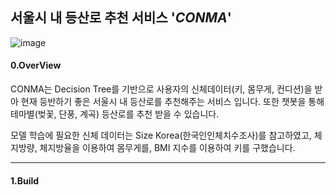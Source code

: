 ## 서울시 내 등산로 추천 서비스 '<i>CONMA</i>'

![image](https://user-images.githubusercontent.com/66653030/229333817-70577ea0-aeac-4642-ad0d-074401ac1cbe.png)

#### 0.OverView

CONMA는 Decision Tree를 기반으로 사용자의 신체데이터(키, 몸무게, 컨디션)을 받아 현재 등반하기 좋은 서울시 내 등산로를 추천해주는 서비스 입니다. 
또한 챗봇을 통해 테마별(벚꽃, 단풍, 계곡) 등산로를 추천 받을 수 있습니다. 

모델 학습에 필요한 신체 데이터는 Size Korea(한국인인체치수조사)를 참고하였고, 체지방량, 체지방율을 이용하여 몸무게를, BMI 지수를 이용하여 키를 구했습니다. 
***
#### 1.Build





